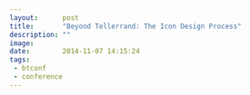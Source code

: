 ```yaml
---
layout:      post
title:       "Beyond Tellerrand: The Icon Design Process"
description: ""
image:
date:        2014-11-07 14:15:24
tags:
 - btconf
 - conference
---
```

